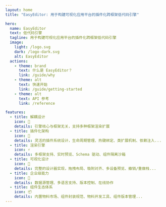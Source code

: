 ```yaml
---
layout: home
title: "EasyEditor: 用于构建可视化应用平台的插件化跨框架低代码引擎"

hero:
  name: EasyEditor
  text: 低代码引擎
  tagline: 用于构建可视化应用平台的插件化跨框架低代码引擎
  image:
    light: /logo.svg
    dark: /logo-dark.svg
    alt: EasyEditor
  actions:
    - theme: brand
      text: 什么是 EasyEditor？
      link: /guide/why
    - theme: alt
      text: 快速开始
      link: /guide/getting-started
    - theme: alt
      text: API 参考
      link: /reference

features:
  - title: 解耦设计
    icon: 🔌
    details: 引擎核心与框架无关，支持多种框架渲染扩展
  - title: 插件化架构
    icon: 🧩
    details: 灵活的插件系统设计，生命周期管理、热键绑定、类扩展机制、依赖注入...
  - title: 渲染引擎
    icon: ⚡
    details: 多框架支持、实时预览、Schema 驱动、组件隔离沙箱
  - title: 可视化设计
    icon: 🎨
    details: 完整的设计器实现，拖拽布局、吸附对齐、多设备预览、撤销/重做栈...
  - title: 企业级能力
    icon: 🏢
    details: 数据源管理、多语言支持、版本控制、在线协作
  - title: 组件生态体系
    icon: 📦
    details: 内置物料市场、组件封装规范、物料开发工具、组件版本管理...
---
```


